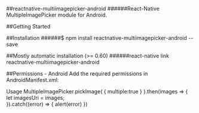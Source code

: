 ##reactnative-multiimagepicker-android
######React-Native MultipleImagePicker module for Android.

##Getting Started

##Installation
######$ npm install reactnative-multiimagepicker-android --save

##Mostly automatic installation (>= 0.60)
######react-native link reactnative-multiimagepicker-android

##Permissions - Android
Add the required permissions in AndroidManifest.xml:

<uses-permission android:name="android.permission.CAMERA" />
<uses-permission android:name="android.permission.WRITE_EXTERNAL_STORAGE"/>

Usage
MultipleImagePicker.pickImage(
{
    multiple:true
}
).then(images => {
let imagesUri = images;   
}).catch((error) => {
    alert(error)
})

